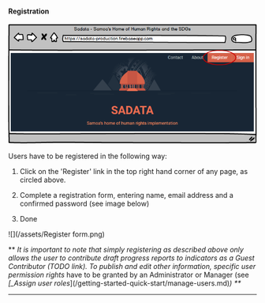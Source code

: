 #### Registration

![](/assets/Registration.png)

Users have to be registered in the following way:

1. Click on the 'Register' link in the top right hand corner of any page, as circled above.

2. Complete a registration form, entering name, email address and a confirmed password \(see image below\)

3. Done

![](/assets/Register form.png)

\*\* _It is important to note that simply registering as described above only allows the user to contribute draft progress reports to indicators as a Guest Contributor \(TODO link\). To publish and edit other information, specific user permission rights_ have to be granted by an Administrator or Manager \(see _\[\_Assign user roles_\]\(/getting-started-quick-start/manage-users.md\)_\) \*\*_

---



